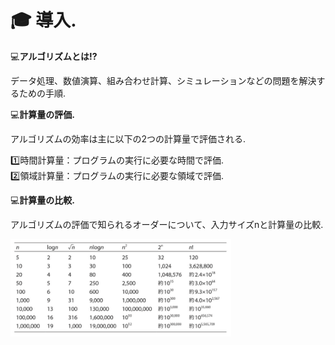 
# :mortar_board: 導入.

:computer:**アルゴリズムとは!?**

データ処理、数値演算、組み合わせ計算、シミュレーションなどの問題を解決するための手順.

:computer:**計算量の評価.**

アルゴリズムの効率は主に以下の2つの計算量で評価される.

:one:時間計算量：プログラムの実行に必要な時間で評価.  
:two:領域計算量：プログラムの実行に必要な領域で評価.

:computer:**計算量の比較.**

アルゴリズムの評価で知られるオーダーについて、入力サイズnと計算量の比較.

<img src='../.vuepress/public/amount-calculation.png' style='width:70%;' />
